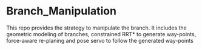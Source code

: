 # Branch_Manipulation
This repo provides the strategy to manipulate the branch. It includes the geometric modeling of branches, constrained RRT* to generate way-points, force-aware re-planing and pose servo to follow the generated way-points
